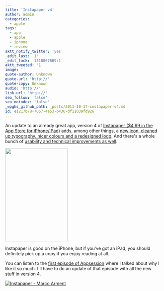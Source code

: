 ```yaml
---
title: 'Instapaper v4'
author: admin
categories:
  - apple
tags:
  - app
  - apple
  - iphone
  - review
aktt_notify_twitter: 'yes'
_edit_last: '1'
_edit_lock: '1318867609:1'
aktt_tweeted: '1'
image: ''
quote-author: Unknown
quote-url: 'http://'
quote-copy: Unknown
audio: 'http://'
link-url: 'http://'
seo_follow: 'false'
seo_noindex: 'false'
_wpghs_github_path: _posts/2011-10-17-instapaper-v4.md
id: e1217b78-7057-4a53-b436-df11039fd926
---
```

<p>An update to an already great app, version 4 of <a href="http://click.linksynergy.com/fs-bin/stat?id=6PFrOqNV4B8&offerid=146261&type=3&subid=0&tmpid=1826&RD_PARM1=http%253A%252F%252Fitunes.apple.com%252Fca%252Fapp%252Finstapaper%252Fid288545208%253Fmt%253D8%2526uo%253D4%2526partnerId%253D30" target="itunes_store">Instapaper ($4.99 in the App Store for iPhone/iPad)</a> adds, among other things, a <a href="http://jasonsantamaria.com/articles/instapaper-4">new icon, cleaned up typography, nicer colours and a redesigned logo</a>. And there's a whole bunch of <a href="http://www.marco.org/2011/10/17/instapaper-4-released">usability and technical improvements as well</a>.</p>
<p><a href="https://chrisenns.com/wp-content/uploads/2011/10/Instapaper.jpg"><img src="https://chrisenns.com/wp-content/uploads/2011/10/Instapaper-200x300.jpg" alt="" title="Instapaper" width="200" height="300" class="aligncenter size-medium wp-image-19726" /></a></p>
<p>Instapaper is good on the iPhone, but if you've got an iPad, you should definitely pick up a copy if you enjoy reading at all.</p>
<p>You can listen to the <a href="http://ssktn.com/podcasts/appsession/001-appsession-instapaper/">first episode of Appsession</a> where I talked about why I like it so much. I'll have to do an update of that episode with all the new stuff in version 4.</p>
<p><a href="http://click.linksynergy.com/fs-bin/stat?id=6PFrOqNV4B8&offerid=146261&type=3&subid=0&tmpid=1826&RD_PARM1=http%253A%252F%252Fitunes.apple.com%252Fca%252Fapp%252Finstapaper%252Fid288545208%253Fmt%253D8%2526uo%253D4%2526partnerId%253D30" target="itunes_store"><img src="http://ax.phobos.apple.com.edgesuite.net/images/web/linkmaker/badge_appstore-lrg.gif" alt="Instapaper - Marco Arment" style="border: 0;"/></a></p>
